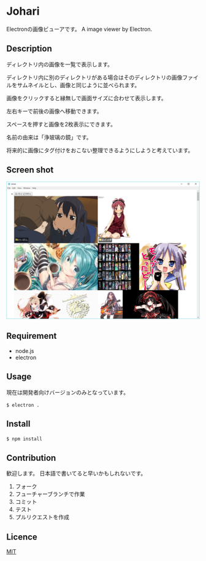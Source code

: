 Johari
====

Electronの画像ビューアです。
A image viewer by Electron.

## Description
ディレクトリ内の画像を一覧で表示します。

ディレクトリ内に別のディレクトリがある場合はそのディレクトリの画像ファイルをサムネイルとし、画像と同じように並べられます。

画像をクリックすると縁無しで画面サイズに合わせて表示します。

左右キーで前後の画像へ移動できます。

スペースを押すと画像を2枚表示にできます。

名前の由来は「浄玻璃の鏡」です。

将来的に画像にタグ付けをおこない整理できるようにしようと考えています。

## Screen shot

![screen shot](https://github.com/ubansi/johari/blob/img/img/johari_sample.png)

## Requirement
* node.js
* electron

## Usage
現在は開発者向けバージョンのみとなっています。

`$ electron .`

## Install
`$ npm install`

## Contribution
歓迎します。
日本語で書いてると早いかもしれないです。

1. フォーク
2. フューチャーブランチで作業
3. コミット
4. テスト
5. プルリクエストを作成

## Licence

[MIT](https://github.com/tcnksm/tool/blob/master/LICENCE)
